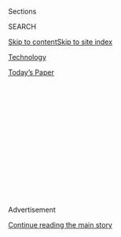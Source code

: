 <div id="app">

<div>

<div>

<div>

<div class="NYTAppHideMasthead css-1q2w90k e1suatyy0">

<div class="section css-ui9rw0 e1suatyy2">

<div class="css-eph4ug er09x8g0">

<div class="css-6n7j50">

</div>

<span class="css-1dv1kvn">Sections</span>

<div class="css-10488qs">

<span class="css-1dv1kvn">SEARCH</span>

</div>

[Skip to content](#site-content)[Skip to site
index](#site-index)

</div>

<div id="masthead-section-label" class="css-1wr3we4 eaxe0e00">

[Technology](https://www.nytimes3xbfgragh.onion/section/technology)

</div>

<div class="css-10698na e1huz5gh0">

</div>

</div>

<div id="masthead-bar-one" class="section hasLinks css-15hmgas e1csuq9d3">

<div class="css-uqyvli e1csuq9d0">

</div>

<div class="css-1uqjmks e1csuq9d1">

</div>

<div class="css-9e9ivx">

[](https://myaccount.nytimes3xbfgragh.onion/auth/login?response_type=cookie&client_id=vi)

</div>

<div class="css-1bvtpon e1csuq9d2">

[Today’s
Paper](https://www.nytimes3xbfgragh.onion/section/todayspaper)

</div>

</div>

</div>

</div>

<div data-aria-hidden="false">

<div id="site-content" data-role="main">

<div>

<div class="css-1aor85t" style="opacity:0.000000001;z-index:-1;visibility:hidden">

<div class="css-1hqnpie">

<div class="css-epjblv">

<span class="css-17xtcya">[Technology](/section/technology)</span><span class="css-x15j1o">|</span><span class="css-fwqvlz">Pinterest
Accused of Gender Bias in Suit by Former No. 2
Executive</span>

</div>

<div class="css-k008qs">

<div class="css-1iwv8en">

<span class="css-18z7m18"></span>

<div>

</div>

</div>

<span class="css-1n6z4y">https://nyti.ms/3akXwGb</span>

<div class="css-1705lsu">

<div class="css-4xjgmj">

<div class="css-4skfbu" data-role="toolbar" data-aria-label="Social Media Share buttons, Save button, and Comments Panel with current comment count" data-testid="share-tools">

  - 
  - 
  - 
  - 
    
    <div class="css-6n7j50">
    
    </div>

  - 

</div>

</div>

</div>

</div>

</div>

</div>

<div class="css-13pd83m">

</div>

<div id="top-wrapper" class="css-1sy8kpn">

<div id="top-slug" class="css-l9onyx">

Advertisement

</div>

[Continue reading the main
story](#after-top)

<div class="ad top-wrapper" style="text-align:center;height:100%;display:block;min-height:250px">

<div id="top" class="place-ad" data-position="top" data-size-key="top">

</div>

</div>

<div id="after-top">

</div>

</div>

<div>

<div id="sponsor-wrapper" class="css-1hyfx7x">

<div id="sponsor-slug" class="css-19vbshk">

Supported by

</div>

[Continue reading the main
story](#after-sponsor)

<div id="sponsor" class="ad sponsor-wrapper" style="text-align:center;height:100%;display:block">

</div>

<div id="after-sponsor">

</div>

</div>

<div class="css-186x18t">

</div>

<div class="css-1vkm6nb ehdk2mb0">

# Pinterest Accused of Gender Bias in Suit by Former No. 2 Executive

</div>

Françoise Brougher, Pinterest’s former chief operating officer, said she
was fired after speaking up about mistreatment.

<div class="css-79elbk" data-testid="photoviewer-wrapper">

<div class="css-z3e15g" data-testid="photoviewer-wrapper-hidden">

</div>

<div class="css-1a48zt4 ehw59r15" data-testid="photoviewer-children">

![<span class="css-16f3y1r e13ogyst0" data-aria-hidden="true">Françoise
Brougher, Pinterest’s former chief operating officer, filed her suit
against the company on
Tuesday.</span><span class="css-cnj6d5 e1z0qqy90" itemprop="copyrightHolder"><span class="css-1ly73wi e1tej78p0">Credit...</span><span><span>Lisa
DeNeffe</span></span></span>](https://static01.graylady3jvrrxbe.onion/images/2020/08/11/business/00pinterest1/merlin_175585533_2c158e4b-3d75-48ec-9902-c050ed507b52-articleLarge.jpg?quality=75&auto=webp&disable=upscale)

</div>

</div>

<div class="css-18e8msd">

<div class="css-vp77d3 epjyd6m0">

<div class="css-hus3qt ey68jwv0" data-aria-hidden="true">

[![Erin
Griffith](https://static01.graylady3jvrrxbe.onion/images/2019/06/18/reader-center/author-erin-griffith/author-erin-griffith-thumbLarge.png
"Erin Griffith")](https://www.nytimes3xbfgragh.onion/by/erin-griffith)

</div>

<div class="css-1baulvz">

By [<span class="css-1baulvz last-byline" itemprop="name">Erin
Griffith</span>](https://www.nytimes3xbfgragh.onion/by/erin-griffith)

</div>

</div>

  - Aug. 11,
    2020

  - 
    
    <div class="css-4xjgmj">
    
    <div class="css-d8bdto" data-role="toolbar" data-aria-label="Social Media Share buttons, Save button, and Comments Panel with current comment count" data-testid="share-tools">
    
      - 
      - 
      - 
      - 
        
        <div class="css-6n7j50">
        
        </div>
    
      - 
    
    </div>
    
    </div>

</div>

</div>

<div class="section meteredContent css-1r7ky0e" name="articleBody" itemprop="articleBody">

<div class="css-1fanzo5 StoryBodyCompanionColumn">

<div class="css-53u6y8">

SAN FRANCISCO — In April, Françoise Brougher, the chief operating
officer of Pinterest and its top female executive, abruptly left the
company with little explanation.

In a lawsuit filed on Tuesday, Ms. Brougher accused the $21 billion
company, which makes virtual pinboards, of firing her after she
complained about sexist treatment. In her suit, which was filed in San
Francisco Superior Court, Ms. Brougher said she had been left out of
important meetings, was given gendered feedback, was paid less than her
male peers when she joined the company, and ultimately was let go for
speaking up about it.

“Gender discrimination at the C-level suite may be a little more subtle,
but it’s very insidious and real,” Ms. Brougher, 54, said in an
interview. “When men speak out, they get rewarded. When women speak out,
they get fired.”

Pinterest was reviewing the lawsuit, a company spokeswoman said. “Our
employees are incredibly important to us,” she said, adding that the
company was committed to advancing its culture so “all of our employees
feel included and supported.” Pinterest is conducting an independent
review regarding its culture, policies and practices, she added.

</div>

</div>

<div class="css-1fanzo5 StoryBodyCompanionColumn">

<div class="css-53u6y8">

Ms. Brougher is one of the most prominent female tech executives to file
a gender discrimination suit against her onetime employer since the
venture capitalist [Ellen Pao sued her
firm](https://www.nytimes3xbfgragh.onion/2015/02/23/technology/ellen-pao-suit-against-kleiner-perkins-heads-to-trial-with-big-potential-implications.html),
Kleiner Perkins Caufield & Byers, in 2012. The new lawsuit suggests that
bias against women in Silicon Valley has persisted, even after tech’s
[culture of sexual
harassment](https://www.nytimes3xbfgragh.onion/2017/06/30/technology/women-entrepreneurs-speak-out-sexual-harassment.html)
of female executives and entrepreneurs became part of the \#MeToo
movement.

Ms. Brougher’s lawsuit follows a gender discrimination lawsuit last
month against Carta, a financial technology start-up, by its former vice
president for marketing, Emily Kramer. Ms. Kramer accused Carta of
paying her less than her male peers and said the company retaliated
against her for speaking up about gender equality and diversity.

A Carta spokeswoman said, “Gender inequality in the workplace is a real
and systemic problem, particularly in Silicon Valley, however, the
allegations in this case are unfounded.”

</div>

</div>

<div class="css-79elbk" data-testid="photoviewer-wrapper">

<div class="css-z3e15g" data-testid="photoviewer-wrapper-hidden">

</div>

<div class="css-1a48zt4 ehw59r15" data-testid="photoviewer-children">

![<span class="css-16f3y1r e13ogyst0" data-aria-hidden="true">When
Pinterest filed to go public in 2019, Ms. Brougher said she was not
invited on the “road show” to talk to
investors.</span><span class="css-cnj6d5 e1z0qqy90" itemprop="copyrightHolder"><span class="css-1ly73wi e1tej78p0">Credit...</span><span>Spencer
Platt/Getty
Images</span></span>](https://static01.graylady3jvrrxbe.onion/images/2020/08/11/business/00pinterest3/merlin_153683982_f9e74336-15fe-438b-913c-4459dea3d310-articleLarge.jpg?quality=75&auto=webp&disable=upscale)

</div>

</div>

<div class="css-1fanzo5 StoryBodyCompanionColumn">

<div class="css-53u6y8">

Ms. Brougher’s suit adds to the scrutiny of Pinterest, which has a large
audience of female users. In recent months, the company, based in San
Francisco, has also been criticized by some of its former Black
employees over racial discrimination. In June, two of them, [Ifeoma
Ozoma](https://twitter.com/IfeomaOzoma/status/1272546213322080258) and
[Aerica Shimizu
Banks](https://twitter.com/erikashimizu/status/1272547227177713664),
tweeted about racist and sexist comments, pay inequities and retaliation
they experienced at the company. They quit in May.

</div>

</div>

<div class="css-1fanzo5 StoryBodyCompanionColumn">

<div class="css-53u6y8">

Ms. Brougher is well known in Silicon Valley. She previously led the
business side of the financial technology company Square and worked in a
variety of positions on Google’s advertising business. She joined
Pinterest in 2018 as chief operating officer and was responsible for the
company’s revenue, with roughly half of the 2,000 employees reporting to
her.

When Pinterest [filed to go
public](https://www.nytimes3xbfgragh.onion/2019/03/22/technology/pinterest-ipo.html)
in 2019, Ms. Brougher learned that she was paid less than her male peers
and that her equity grants were “backloaded,” meaning most of them
vested after several years, while her executive male peers’ grants were
not, according to the lawsuit. After complaining, her compensation was
adjusted.

Ms. Brougher said she was not invited on the “road show” to talk to
investors for [Pinterest’s initial public
offering](https://www.nytimes3xbfgragh.onion/2019/04/18/technology/pinterest-stock.html).
She was also not invited to board meetings after the company went
public, though members of her team were sometimes invited to those
meetings without her knowledge, the lawsuit said. (She was not a member
of the board.)

Ms. Brougher described a culture of “constant exclusion,” where
decisions were frequently made in unofficial capacities, or “the meeting
after the meeting.”

“When you are brought in as a No. 2, you are expected to advise the
C.E.O.,” she said. “But when you are not in the meeting where the
decisions are made and don’t have the context, it makes your job
harder.”

</div>

</div>

<div class="css-79elbk" data-testid="photoviewer-wrapper">

<div class="css-z3e15g" data-testid="photoviewer-wrapper-hidden">

</div>

<div class="css-1a48zt4 ehw59r15" data-testid="photoviewer-children">

<div class="css-1xdhyk6 erfvjey0">

<span class="css-1ly73wi e1tej78p0">Image</span>

<div class="css-zjzyr8">

<div data-testid="lazyimage-container" style="height:257.77777777777777px">

</div>

</div>

</div>

<span class="css-16f3y1r e13ogyst0" data-aria-hidden="true">Ben
Silbermann, chief executive of
Pinterest.</span><span class="css-cnj6d5 e1z0qqy90" itemprop="copyrightHolder"><span class="css-1ly73wi e1tej78p0">Credit...</span><span>Anastasiia
Sapon for The New York Times</span></span>

</div>

</div>

<div class="css-1fanzo5 StoryBodyCompanionColumn">

<div class="css-53u6y8">

Ms. Brougher said Pinterest’s chief financial officer, Todd Morgenfeld,
asked her at one point, “What is your job anyway?” in front of peers,
according to the lawsuit. Mr. Morgenfeld also offered Ms. Brougher
formal feedback that she viewed as sexist, according to the lawsuit.
When she confronted him about it on a video call, he raised his voice
and hung up on her, the suit said.

</div>

</div>

<div class="css-1fanzo5 StoryBodyCompanionColumn">

<div class="css-53u6y8">

Ben Silbermann, Pinterest’s chief executive, was dismissive of Ms.
Brougher’s concerns about Mr. Morgenfeld, comparing it to a domestic
dispute, according to the suit. Human resources treated the complaint as
a legal matter, the suit said.

In April, soon after the heated conversation with Mr. Morgenfeld, Ms.
Brougher was terminated, according to the suit.

“I was told I wasn’t collaborating enough,” she said. Pinterest asked
her to announce that leaving was her decision and she declined, she
said.

Ms. Brougher’s law firm, Rudy, Exelrod, Zieff & Lowe, also represented
Ms. Pao.

</div>

</div>

<div>

</div>

</div>

<div>

</div>

<div>

</div>

<div>

</div>

<div>

<div id="bottom-wrapper" class="css-1ede5it">

<div id="bottom-slug" class="css-l9onyx">

Advertisement

</div>

[Continue reading the main
story](#after-bottom)

<div id="bottom" class="ad bottom-wrapper" style="text-align:center;height:100%;display:block;min-height:90px">

</div>

<div id="after-bottom">

</div>

</div>

</div>

</div>

</div>

## Site Index

<div>

</div>

## Site Information Navigation

  - [© <span>2020</span> <span>The New York Times
    Company</span>](https://help.nytimes3xbfgragh.onion/hc/en-us/articles/115014792127-Copyright-notice)

<!-- end list -->

  - [NYTCo](https://www.nytco.com/)
  - [Contact
    Us](https://help.nytimes3xbfgragh.onion/hc/en-us/articles/115015385887-Contact-Us)
  - [Work with us](https://www.nytco.com/careers/)
  - [Advertise](https://nytmediakit.com/)
  - [T Brand Studio](http://www.tbrandstudio.com/)
  - [Your Ad
    Choices](https://www.nytimes3xbfgragh.onion/privacy/cookie-policy#how-do-i-manage-trackers)
  - [Privacy](https://www.nytimes3xbfgragh.onion/privacy)
  - [Terms of
    Service](https://help.nytimes3xbfgragh.onion/hc/en-us/articles/115014893428-Terms-of-service)
  - [Terms of
    Sale](https://help.nytimes3xbfgragh.onion/hc/en-us/articles/115014893968-Terms-of-sale)
  - [Site
    Map](https://spiderbites.nytimes3xbfgragh.onion)
  - [Help](https://help.nytimes3xbfgragh.onion/hc/en-us)
  - [Subscriptions](https://www.nytimes3xbfgragh.onion/subscription?campaignId=37WXW)

</div>

</div>

</div>

</div>
